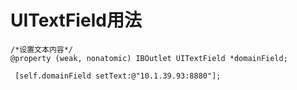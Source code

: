 # UITextField用法



```
/*设置文本内容*/
@property (weak, nonatomic) IBOutlet UITextField *domainField;
 
 [self.domainField setText:@"10.1.39.93:8880"];
 
 
```





